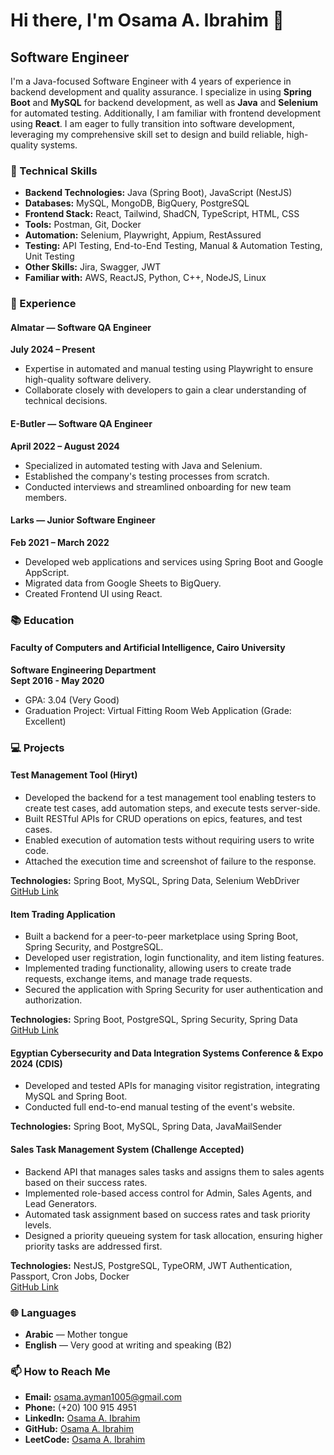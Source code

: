 # Hi there, I'm Osama A. Ibrahim 👋

## Software Engineer

I'm a Java-focused Software Engineer with 4 years of experience in backend development and quality assurance. I specialize in using **Spring Boot** and **MySQL** for backend development, as well as **Java** and **Selenium** for automated testing. Additionally, I am familiar with frontend development using **React**. I am eager to fully transition into software development, leveraging my comprehensive skill set to design and build reliable, high-quality systems.

### 🔧 Technical Skills

- **Backend Technologies:** Java (Spring Boot), JavaScript (NestJS)
- **Databases:** MySQL, MongoDB, BigQuery, PostgreSQL
- **Frontend Stack:** React, Tailwind, ShadCN, TypeScript, HTML, CSS
- **Tools:** Postman, Git, Docker
- **Automation:** Selenium, Playwright, Appium, RestAssured
- **Testing:** API Testing, End-to-End Testing, Manual & Automation Testing, Unit Testing
- **Other Skills:** Jira, Swagger, JWT
- **Familiar with:** AWS, ReactJS, Python, C++, NodeJS, Linux

### 🚀 Experience

#### **Almatar** — Software QA Engineer  
**July 2024 – Present**  
- Expertise in automated and manual testing using Playwright to ensure high-quality software delivery.
- Collaborate closely with developers to gain a clear understanding of technical decisions.

#### **E-Butler** — Software QA Engineer  
**April 2022 – August 2024**  
- Specialized in automated testing with Java and Selenium.
- Established the company's testing processes from scratch.
- Conducted interviews and streamlined onboarding for new team members.

#### **Larks** — Junior Software Engineer  
**Feb 2021 – March 2022**  
- Developed web applications and services using Spring Boot and Google AppScript.
- Migrated data from Google Sheets to BigQuery.
- Created Frontend UI using React.

### 📚 Education

#### **Faculty of Computers and Artificial Intelligence, Cairo University**  
**Software Engineering Department**  
**Sept 2016 - May 2020**  
- GPA: 3.04 (Very Good)  
- Graduation Project: Virtual Fitting Room Web Application (Grade: Excellent)

### 💻 Projects

#### **Test Management Tool (Hiryt)**  
- Developed the backend for a test management tool enabling testers to create test cases, add automation steps, and execute tests server-side.
- Built RESTful APIs for CRUD operations on epics, features, and test cases.
- Enabled execution of automation tests without requiring users to write code.
- Attached the execution time and screenshot of failure to the response.

**Technologies:** Spring Boot, MySQL, Spring Data, Selenium WebDriver  
[GitHub Link](https://github.com/osamaayman1005/how-i-ran-your-tests-api)

#### **Item Trading Application**  
- Built a backend for a peer-to-peer marketplace using Spring Boot, Spring Security, and PostgreSQL.
- Developed user registration, login functionality, and item listing features.
- Implemented trading functionality, allowing users to create trade requests, exchange items, and manage trade requests.
- Secured the application with Spring Security for user authentication and authorization.

**Technologies:** Spring Boot, PostgreSQL, Spring Security, Spring Data  
[GitHub Link](https://github.com/osamaayman1005/item-trading-apis)

#### **Egyptian Cybersecurity and Data Integration Systems Conference & Expo 2024 (CDIS)**  
- Developed and tested APIs for managing visitor registration, integrating MySQL and Spring Boot.
- Conducted full end-to-end manual testing of the event's website.

**Technologies:** Spring Boot, MySQL, Spring Data, JavaMailSender  

#### **Sales Task Management System (Challenge Accepted)**  
- Backend API that manages sales tasks and assigns them to sales agents based on their success rates.
- Implemented role-based access control for Admin, Sales Agents, and Lead Generators.
- Automated task assignment based on success rates and task priority levels.
- Designed a priority queueing system for task allocation, ensuring higher priority tasks are addressed first.

**Technologies:** NestJS, PostgreSQL, TypeORM, JWT Authentication, Passport, Cron Jobs, Docker  
[GitHub Link](https://github.com/osamaayman1005/sales-task-management-system)

### 🌐 Languages

- **Arabic** — Mother tongue  
- **English** — Very good at writing and speaking (B2)

### 📫 How to Reach Me

- **Email:** osama.ayman1005@gmail.com  
- **Phone:** (+20) 100 915 4951  
- **LinkedIn:** [Osama A. Ibrahim](https://www.linkedin.com/in/osama-ibrahim-a117311b7)  
- **GitHub:** [Osama A. Ibrahim](https://github.com/osamaayman1005)  
- **LeetCode:** [Osama A. Ibrahim](https://leetcode.com/u/osamaayman1005)
